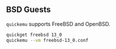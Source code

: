 
## BSD Guests

`quickemu` supports FreeBSD and OpenBSD.

```bash
quickget freebsd 13_0
quickemu --vm freebsd-13_0.conf
```